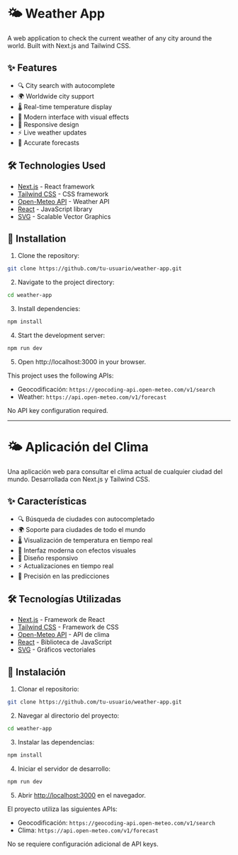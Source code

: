 # 🌤️ Weather App

A web application to check the current weather of any city around the world. Built with Next.js and Tailwind CSS.

## ✨ Features

- 🔍 City search with autocomplete
- 🌍 Worldwide city support
- 🌡️  Real-time temperature display
- 🎨 Modern interface with visual effects
- 📱  Responsive design
- ⚡ Live weather updates
- 🎯 Accurate forecasts

## 🛠️ Technologies Used

- [Next.js](https://nextjs.org/) - React framework
- [Tailwind CSS](https://tailwindcss.com/) - CSS framework
- [Open-Meteo API](https://open-meteo.com/) - Weather API
- [React](https://reactjs.org/) - JavaScript library
- [SVG](https://developer.mozilla.org/es/docs/Web/SVG) - Scalable Vector Graphics

## 🚀 Installation

1. Clone the repository:
```bash
git clone https://github.com/tu-usuario/weather-app.git
```

2. Navigate to the project directory:
```bash
cd weather-app
```

3. Install dependencies:
```bash
npm install
```

4. Start the development server:
```bash
npm run dev
```

5. Open http://localhost:3000 in your browser.

This project uses the following APIs:

- Geocodificación: `https://geocoding-api.open-meteo.com/v1/search`
- Weather: `https://api.open-meteo.com/v1/forecast`

No API key configuration required.

--------------------------------------------------------------------------------------------------------------------------------------------

# 🌤️ Aplicación del Clima

Una aplicación web para consultar el clima actual de cualquier ciudad del mundo. Desarrollada con Next.js y Tailwind CSS.

## ✨ Características

- 🔍 Búsqueda de ciudades con autocompletado
- 🌍 Soporte para ciudades de todo el mundo
- 🌡️ Visualización de temperatura en tiempo real
- 🎨 Interfaz moderna con efectos visuales
- 📱 Diseño responsivo
- ⚡ Actualizaciones en tiempo real
- 🎯 Precisión en las predicciones

## 🛠️ Tecnologías Utilizadas

- [Next.js](https://nextjs.org/) - Framework de React
- [Tailwind CSS](https://tailwindcss.com/) - Framework de CSS
- [Open-Meteo API](https://open-meteo.com/) - API de clima
- [React](https://reactjs.org/) - Biblioteca de JavaScript
- [SVG](https://developer.mozilla.org/es/docs/Web/SVG) - Gráficos vectoriales

## 🚀 Instalación

1. Clonar el repositorio:
```bash
git clone https://github.com/tu-usuario/weather-app.git
```

2. Navegar al directorio del proyecto:
```bash
cd weather-app
```

3. Instalar las dependencias:
```bash
npm install
```

4. Iniciar el servidor de desarrollo:
```bash
npm run dev
```

5. Abrir [http://localhost:3000](http://localhost:3000) en el navegador.

El proyecto utiliza las siguientes APIs:

- Geocodificación: `https://geocoding-api.open-meteo.com/v1/search`
- Clima: `https://api.open-meteo.com/v1/forecast`

No se requiere configuración adicional de API keys.
